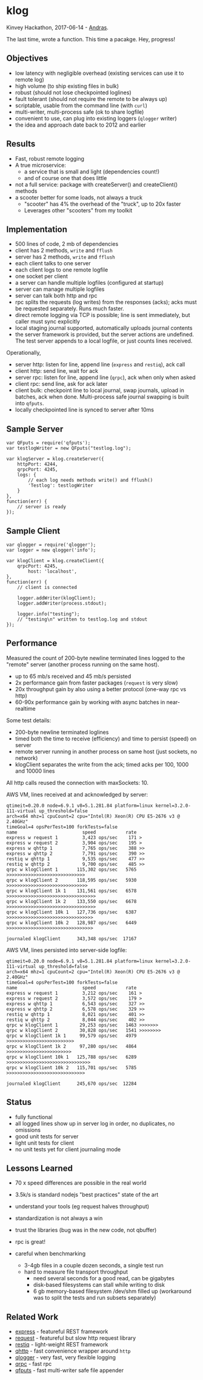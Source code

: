 klog
====
Kinvey Hackathon, 2017-06-14 - [Andras](https://npmjs.com/~andrasq).

The last time, wrote a function.
This time a pacakge.
Hey, progress!

Objectives
----------------

* low latency with negligible overhead (existing services can use it to remote log)
* high volume (to ship existing files in bulk)
* robust (should not lose checkpointed loglines)
* fault tolerant (should not require the remote to be always up)
* scriptable, usable from the command line (with `curl`)
* multi-writer, multi-process safe (ok to share logfile)
* convenient to use, can plug into existing loggers (`qlogger` writer)
* the idea and approach date back to 2012 and earlier

Results
----------------

* Fast, robust remote logging
* A true microservice:
  - a service that is small and light (dependencies count!)
  - and of course one that does little
* not a full service: package with createServer() and createClient() methods
* a scooter better for some loads, not always a truck
  - "scooter" has 4% the overhead of the "truck", up to 20x faster
  - Leverages other "scooters" from my toolkit

Implementation
----------------

* 500 lines of code, 2 mb of dependencies
* client has 2 methods, `write` and `fflush`
* server has 2 methods, `write` and `fflush`
* each client talks to one server
* each client logs to one remote logfile
* one socket per client
* a server can handle multiple logfiles (configured at startup)
* server can manage multiple logfiles
* server can talk both http and rpc
* rpc splits the requests (log writes) from the responses (acks);
  acks must be requested separately.  Runs much faster.
* direct remote logging via TCP is possible; line is sent immediately, but
  caller must sync explicitly
* local staging journal supported, automatically uploads journal contents
* the server framework is provided, but the server actions are undefined.
  The test server appends to a local logfile, or just counts lines received.

Operationally,

* server http: listen for line, append line (`express` and `restiq`), ack call
* client http: send line, wait for ack
* server rpc: listen for line, append line (`qrpc`), ack when only when asked
* client rpc: send line, ask for ack later
* client bulk: checkpoint line to local journal, swap journals, upload in batches,
  ack when done.  Multi-process safe journal swapping is built into `qfputs`.
* locally checkpointed line is synced to server after 10ms

Sample Server
----------------

    var QFputs = require('qfputs');
    var testlogWriter = new QFputs("testlog.log");

    var klogServer = klog.createServer({
        httpPort: 4244,
        qrpcPort: 4245,
        logs: {
            // each log needs methods write() and fflush()
            'Testlog': testlogWriter
        }
    },
    function(err) {
        // server is ready
    });

Sample Client
----------------

    var qlogger = require('qlogger');
    var logger = new qlogger('info');

    var klogClient = klog.createClient({
        qrpcPort: 4245,
            host: 'localhost',
    },
    function(err) {
        // client is connected

        logger.addWriter(klogClient);
        logger.addWriter(process.stdout);

        logger.info("testing");
        // "testing\n" written to testlog.log and stdout
    });

Performance
----------------

Measured the count of 200-byte newline terminated lines logged to the "remote"
server (another process running on the same host).

* up to 65 mb/s received and 45 mb/s persisted
* 2x performance gain from faster packages (`request` is very slow)
* 20x throughput gain by also using a better protocol (one-way rpc vs http)
* 60-90x performance gain by working with async batches in near-realtime

Some test details:

* 200-byte newline terminated loglines
* timed both the time to receive (efficiency) and time to persist (speed) on server
* remote server running in another process on same host (just sockets, no network)
* klogClient separates the write from the ack; timed acks per 100, 1000 and 10000 lines

All http calls reused the connection with maxSockets: 10.

AWS VM, lines received at and acknowledged by server:

    qtimeit=0.20.0 node=6.9.1 v8=5.1.281.84 platform=linux kernel=3.2.0-111-virtual up_threshold=false
    arch=x64 mhz=1 cpuCount=2 cpu="Intel(R) Xeon(R) CPU E5-2676 v3 @ 2.40GHz"
    timeGoal=4 opsPerTest=100 forkTests=false
    name                        speed           rate
    express w request 1         3,423 ops/sec    171 >
    express w request 2         3,904 ops/sec    195 >
    express w qhttp 1           7,765 ops/sec    388 >>
    express w qhttp 2           7,791 ops/sec    390 >>
    restiq w qhttp 1            9,535 ops/sec    477 >>
    restiq w qhttp 2            9,700 ops/sec    485 >>
    qrpc w klogClient 1       115,302 ops/sec   5765 >>>>>>>>>>>>>>>>>>>>>>>>>>>>>
    qrpc w klogClient 2       118,595 ops/sec   5930 >>>>>>>>>>>>>>>>>>>>>>>>>>>>>>
    qrpc w klogClient 1k 1    131,561 ops/sec   6578 >>>>>>>>>>>>>>>>>>>>>>>>>>>>>>>>>
    qrpc w klogClient 1k 2    133,550 ops/sec   6678 >>>>>>>>>>>>>>>>>>>>>>>>>>>>>>>>>
    qrpc w klogClient 10k 1   127,736 ops/sec   6387 >>>>>>>>>>>>>>>>>>>>>>>>>>>>>>>>
    qrpc w klogClient 10k 2   128,987 ops/sec   6449 >>>>>>>>>>>>>>>>>>>>>>>>>>>>>>>>

    journaled klogClient      343,348 ops/sec  17167

AWS VM, lines persisted into server-side logfile:

    qtimeit=0.20.0 node=6.9.1 v8=5.1.281.84 platform=linux kernel=3.2.0-111-virtual up_threshold=false
    arch=x64 mhz=1 cpuCount=2 cpu="Intel(R) Xeon(R) CPU E5-2676 v3 @ 2.40GHz"
    timeGoal=4 opsPerTest=100 forkTests=false
    name                        speed           rate
    express w request 1         3,212 ops/sec    161 >
    express w request 2         3,572 ops/sec    179 >
    express w qhttp 1           6,543 ops/sec    327 >>
    express w qhttp 2           6,578 ops/sec    329 >>
    restiq w qhttp 1            8,021 ops/sec    401 >>
    restiq w qhttp 2            8,044 ops/sec    402 >>
    qrpc w klogClient 1        29,253 ops/sec   1463 >>>>>>>
    qrpc w klogClient 2        30,828 ops/sec   1541 >>>>>>>>
    qrpc w klogClient 1k 1     99,579 ops/sec   4979 >>>>>>>>>>>>>>>>>>>>>>>>>
    qrpc w klogClient 1k 2     97,280 ops/sec   4864 >>>>>>>>>>>>>>>>>>>>>>>>
    qrpc w klogClient 10k 1   125,788 ops/sec   6289 >>>>>>>>>>>>>>>>>>>>>>>>>>>>>>>
    qrpc w klogClient 10k 2   115,701 ops/sec   5785 >>>>>>>>>>>>>>>>>>>>>>>>>>>>>

    journaled klogClient      245,670 ops/sec  12284


Status
----------------

* fully functional
* all logged lines show up in server log in order, no duplicates, no omissions
* good unit tests for server
* light unit tests for client
* no unit tests yet for client journaling mode

Lessons Learned
----------------

* 70 x speed differences are possible in the real world
* 3.5k/s is standard nodejs "best practices" state of the art
* understand your tools (eg request halves throughput)
* standardization is not always a win
* trust the libraries (bug was in the new code, not qbuffer)
* rpc is great!

* careful when benchmarking
  - 3-4gb files in a couple dozen seconds, a single test run
  - hard to measure file transport throughput
    - need several seconds for a good read, can be gigabytes
    - disk-based filesystems can stall while writing to disk
    - 6 gb memory-based filesystem /dev/shm filled up
    (workaround was to split the tests and run subsets separately)

Related Work
----------------

- [express](https://npmjs.com/package/express) - featureful REST framework
- [request](https://npmjs.com/package/request) - featureful but slow http request library
- [restiq](https://npmjs.com/package/restiq) - light-weight REST framework
- [qhttp](https://npmjs.com/package/qhttp) - fast convenience wrapper around `http`
- [qlogger](https://npmjs.com/package/qlogger) - very fast, very flexible logging
- [qrpc](https://npmjs.com/package/qrpc) - fast rpc
- [qfputs](https://npmjs.com/package/qfputs) - fast multi-writer safe file appender
